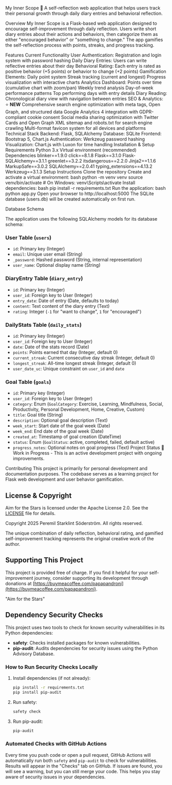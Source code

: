 My Inner Scope 🌟
A self-reflection web application that helps users track their personal growth through daily diary entries and behavioral reflection.

Overview
My Inner Scope is a Flask-based web application designed to encourage self-improvement through daily reflection. Users write short diary entries about their actions and behaviors, then categorize them as either "encouraged behavior" or "something to change." The app gamifies the self-reflection process with points, streaks, and progress tracking.

Features
Current Functionality
User Authentication: Registration and login system with password hashing
Daily Diary Entries: Users can write reflective entries about their day
Behavioral Rating: Each entry is rated as positive behavior (+5 points) or behavior to change (+2 points)
Gamification Elements:
Daily point system
Streak tracking (current and longest)
Progress visualization with interactive charts
Analytics Dashboard:
Points over time (cumulative chart with zoom/pan)
Weekly trend analysis
Day-of-week performance patterns
Top performing days with entry details
Diary Reading: Chronological diary view with navigation between entries
SEO & Analytics: ⭐ **NEW**
Comprehensive search engine optimization with meta tags, Open Graph, and structured data
Google Analytics 4 integration with GDPR-compliant cookie consent
Social media sharing optimization with Twitter Cards and Open Graph
XML sitemap and robots.txt for search engine crawling
Multi-format favicon system for all devices and platforms
Technical Stack
Backend: Flask, SQLAlchemy
Database: SQLite
Frontend: Bootstrap 5, Chart.js
Authentication: Werkzeug password hashing
Visualization: Chart.js with Luxon for time handling
Installation & Setup
Requirements
Python 3.x
Virtual environment (recommended)
Dependencies
blinker==1.9.0
click==8.1.8
Flask==3.1.0
Flask-SQLAlchemy==3.1.1
greenlet==3.2.2
itsdangerous==2.2.0
Jinja2==1.1.6
MarkupSafe==3.0.2
SQLAlchemy==2.0.41
typing_extensions==4.13.2
Werkzeug==3.1.3
Setup Instructions
Clone the repository
Create and activate a virtual environment:
bash
python -m venv venv
source venv/bin/activate  # On Windows: venv\Scripts\activate
Install dependencies:
bash
pip install -r requirements.txt
Run the application:
bash
python app.py
Open your browser to http://localhost:5000
The SQLite database (users.db) will be created automatically on first run.

Database Schema

The application uses the following SQLAlchemy models for its database schema:

### User Table (`users`)
- `id`: Primary key (Integer)
- `email`: Unique user email (String)
- `_password`: Hashed password (String, internal representation)
- `user_name`: Optional display name (String)

### DiaryEntry Table (`diary_entry`)
- `id`: Primary key (Integer)
- `user_id`: Foreign key to User (Integer)
- `entry_date`: Date of entry (Date, defaults to today)
- `content`: Text content of the diary entry (Text)
- `rating`: Integer (`-1` for "want to change", `1` for "encouraged")

### DailyStats Table (`daily_stats`)
- `id`: Primary key (Integer)
- `user_id`: Foreign key to User (Integer)
- `date`: Date of the stats record (Date)
- `points`: Points earned that day (Integer, default 0)
- `current_streak`: Current consecutive day streak (Integer, default 0)
- `longest_streak`: All-time longest streak (Integer, default 0)
- `user_date_uc`: Unique constraint on `user_id` and `date`

### Goal Table (`goals`)
- `id`: Primary key (Integer)
- `user_id`: Foreign key to User (Integer)
- `category`: Enum (`GoalCategory`: Exercise, Learning, Mindfulness, Social, Productivity, Personal Development, Home, Creative, Custom)
- `title`: Goal title (String)
- `description`: Optional goal description (Text)
- `week_start`: Start date of the goal week (Date)
- `week_end`: End date of the goal week (Date)
- `created_at`: Timestamp of goal creation (DateTime)
- `status`: Enum (`GoalStatus`: active, completed, failed, default active)
- `progress_notes`: Optional notes on goal progress (Text)
Project Status
🚧 Work in Progress - This is an active development project with ongoing improvements.


Contributing
This project is primarily for personal development and documentation purposes. The codebase serves as a learning project for Flask web development and user behavior gamification.

## License & Copyright

Aim for the Stars is licensed under the Apache License 2.0. See the [LICENSE](LICENSE) file for details.

Copyright 2025 Peremil Starklint Söderström. All rights reserved.

The unique combination of daily reflection, behavioral rating, and gamified self-improvement tracking represents the original creative work of the author.

## Supporting This Project

This project is provided free of charge. If you find it helpful for your self-improvement journey, consider supporting its development through donations at [https://buymeacoffee.com/papapandroni](https://buymeacoffee.com/papapandroni).


"Aim for the Stars"

## Dependency Security Checks

This project uses two tools to check for known security vulnerabilities in its Python dependencies:

- **safety**: Checks installed packages for known vulnerabilities.
- **pip-audit**: Audits dependencies for security issues using the Python Advisory Database.

### How to Run Security Checks Locally

1. Install dependencies (if not already):
   ```bash
   pip install -r requirements.txt
   pip install pip-audit
   ```
2. Run safety:
   ```bash
   safety check
   ```
3. Run pip-audit:
   ```bash
   pip-audit
   ```

### Automated Checks with GitHub Actions

Every time you push code or open a pull request, GitHub Actions will automatically run both `safety` and `pip-audit` to check for vulnerabilities. Results will appear in the "Checks" tab on GitHub. If issues are found, you will see a warning, but you can still merge your code. This helps you stay aware of security issues in your dependencies.

